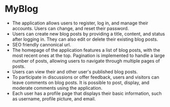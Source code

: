 # MyBlog

- The application allows users to register, log in, and manage their accounts. Users can change, and reset their password.
- Users can create new blog posts by providing a title, content, and status after logging in. They can also edit or delete their existing blog posts.
- SEO friendly cannonical url.
- The homepage of the application features a list of blog posts, with the most recent ones at the top. Pagination is implemented to handle a large number of posts, allowing users to navigate through multiple pages of posts.
- Users can view their and other user's published blog posts.
- To participate in discussions or offer feedback, users and visitors can leave comments on blog posts. It is possible to post, display, and moderate comments using the application.
- Each user has a profile page that displays their basic information, such as username, profile picture, and email.
